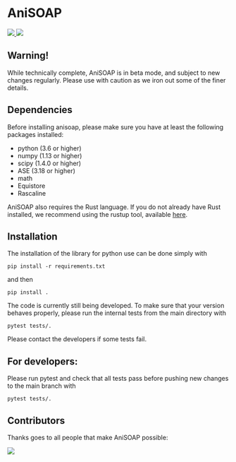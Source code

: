 AniSOAP
=======

<a href="https://github.com/cersonsky-lab/anisoap/actions?query=workflow%3ATest">
  <img src="https://github.com/cersonsky-lab/anisoap/workflows/Test/badge.svg"/>
</a><a href="https://codecov.io/gh/cersonsky-lab/anisoap/">
  <img src="https://codecov.io/gh/cersonsky-lab/anisoap/branch/main/graph/badge.svg?token=UZJPJG34SM" />
</a>

## Warning!

While technically complete, AniSOAP is in beta mode, and subject to new changes regularly. 
Please use with caution as we iron out some of the finer details.

## Dependencies

Before installing anisoap, please make sure you have at least the
following packages installed:
* python (3.6 or higher)
* numpy (1.13 or higher)
* scipy (1.4.0 or higher)
* ASE (3.18 or higher)
* math
* Equistore
* Rascaline 

AniSOAP also requires the Rust language.  If you do not already have Rust installed, we recommend using the rustup tool, available [here](https://rustup.rs).

## Installation

The installation of the library for python use can be done simply with

    pip install -r requirements.txt

and then

    pip install .

The code is currently still being developed. To make sure that your version behaves properly, please run the internal tests from the main directory with

    pytest tests/.

Please contact the developers if some tests fail.

## For developers:

Please run pytest and check that all tests pass before pushing new changes to the main branch with

    pytest tests/.

Contributors
------------

Thanks goes to all people that make AniSOAP possible:

<a href="https://github.com/cersonsky-lab/anisoap/graphs/contributors">
  <img src="https://contrib.rocks/image?repo=cersonsky-lab/anisoap" />
</a>
